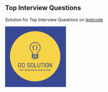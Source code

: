 ## Top Interview Questions

Solution for Top Interview Questions on [leatcode](https://leetcode.com/problemset/all/?listId=wpwgkgt)


<img src="./static/img/favicon.png" width="200px">
